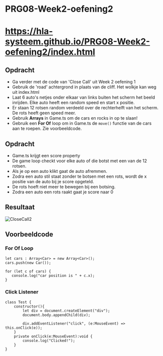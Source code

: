 # PRG08-Week2-oefening2

# https://hla-systeem.github.io/PRG08-Week2-oefening2/index.html

## Opdracht 

- Ga verder met de code van 'Close Call' uit Week 2 oefening 1
- Gebruik de 'road' achtergrond in plaats van de cliff. Het wolkje kan weg uit index.html
- Laat 6 auto's netjes onder elkaar van links buiten het scherm het beeld inrijden. Elke auto heeft een random speed en start x positie.
- Er staan 12 rotsen random verdeeld over de rechterhelft van het scherm. De rots heeft geen speed meer.
- Gebruik **Arrays** in Game.ts om de cars en rocks in op te slaan!
- Gebruik een **For Of** loop om in Game.ts de `move()` functie van de cars aan te roepen. Zie voorbeeldcode.

## Opdracht

- Game.ts krijgt een score property
- De game loop checkt voor elke auto of die botst met een van de 12 rotsen. 
- Als je op een auto klikt gaat de auto afremmen.
- Zodra een auto stil staat zonder te botsen met een rots, wordt de x positie van de auto bij je score opgeteld.
- De rots hoeft niet meer te bewegen bij een botsing.
- Zodra een auto een rots raakt gaat je score naar 0

## Resultaat

![CloseCall2](closecall2.png?raw=true "UML")

## Voorbeeldcode

### For Of Loop

```
let cars : Array<Car> = new Array<Car>();
cars.push(new Car());

for (let c of cars) {
   console.log("car position is " + c.x);
}
```

### Click Listener

```
class Test {
    constructor(){
        let div = document.createElement("div");
        document.body.appendChild(div);

        div.addEventListener("click", (e:MouseEvent) => this.onClick(e));
    }
    private onClick(e:MouseEvent):void {
        console.log("Clicked!");
    }
}
```


